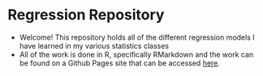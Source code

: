 # Regression Repository

* Welcome! This repository holds all of the different regression models I have learned in my various statistics classes
* All of the work is done in R, specifically RMarkdown and the work can be found on a Github Pages site that can be accessed [here](https://ryanmadlener.github.io/regression/).
